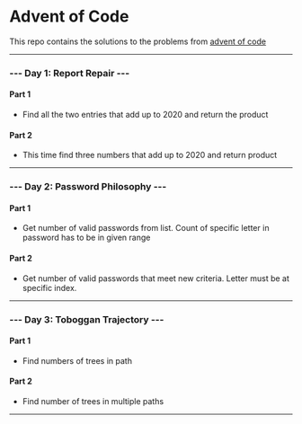 # Advent of Code
This repo contains the solutions to the problems from [advent of code](https://adventofcode.com/2020)

---

### --- Day 1: Report Repair ---

#### Part 1
- Find all the two entries that add up to 2020 and return the product

#### Part 2
- This time find three numbers that add up to 2020 and return product

---

### --- Day 2: Password Philosophy ---

#### Part 1
- Get number of valid passwords from list. Count of specific letter in password has to be in given range

#### Part 2
- Get number of valid passwords that meet new criteria. Letter must be at specific index.

---

### --- Day 3: Toboggan Trajectory ---

#### Part 1
- Find numbers of trees in path

#### Part 2
- Find number of trees in multiple paths

---

